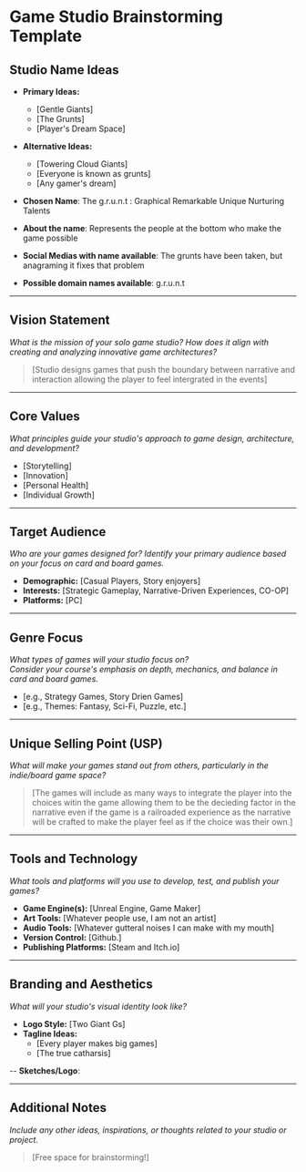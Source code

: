 # Game Studio Brainstorming Template

## Studio Name Ideas
- **Primary Ideas:**
  - [Gentle Giants]
  - [The Grunts]
  - [Player's Dream Space]
- **Alternative Ideas:**
  - [Towering Cloud Giants]
  - [Everyone is known as grunts]
  - [Any gamer's dream]

- **Chosen Name**:
    The g.r.u.n.t  : Graphical Remarkable Unique Nurturing Talents
    
- **About the name**:
    Represents the people at the bottom who make the game possible 
- **Social Medias with name available**:
    The grunts have been taken, but anagraming it fixes that problem
- **Possible domain names available**:
    g.r.u.n.t
---

## Vision Statement
*What is the mission of your solo game studio? How does it align with creating and analyzing innovative game architectures?*

> [Studio designs games that push the boundary between narrative and interaction allowing the player to feel intergrated in the events]

---

## Core Values
*What principles guide your studio's approach to game design, architecture, and development?*

- [Storytelling]
- [Innovation]
- [Personal Health]
- [Individual Growth]

---

## Target Audience
*Who are your games designed for? Identify your primary audience based on your focus on card and board games.*

- **Demographic:** [Casual Players, Story enjoyers]
- **Interests:** [Strategic Gameplay, Narrative-Driven Experiences, CO-OP]
- **Platforms:** [PC]

---

## Genre Focus
*What types of games will your studio focus on?*  
*Consider your course's emphasis on depth, mechanics, and balance in card and board games.*

- [e.g., Strategy Games, Story Drien Games]
- [e.g., Themes: Fantasy, Sci-Fi, Puzzle, etc.]

---

## Unique Selling Point (USP)
*What will make your games stand out from others, particularly in the indie/board game space?*

> [The games will include as many ways to integrate the player into the choices witin the game allowing them to be the decieding factor in the narrative even if the game is a railroaded
experience as the narrative will be crafted to make the player feel as if the choice was their own.]

---

## Tools and Technology
*What tools and platforms will you use to develop, test, and publish your games?*

- **Game Engine(s):** [Unreal Engine, Game Maker]
- **Art Tools:** [Whatever people use, I am not an artist]
- **Audio Tools:** [Whatever gutteral noises I can make with my mouth]
- **Version Control:** [Github.]
- **Publishing Platforms:** [Steam and Itch.io]

---

## Branding and Aesthetics
*What will your studio's visual identity look like?*

- **Logo Style:** [Two Giant Gs]
- **Tagline Ideas:** 
  - [Every player makes big games]
  - [The true catharsis]

-- **Sketches/Logo**:
  
---

## Additional Notes
*Include any other ideas, inspirations, or thoughts related to your studio or project.*

> [Free space for brainstorming!]
